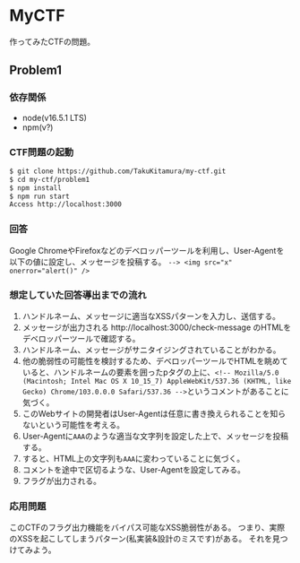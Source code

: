 # MyCTF
作ってみたCTFの問題。

## Problem1

### 依存関係
- node(v16.5.1 LTS)
- npm(v?)

### CTF問題の起動
```bash
$ git clone https://github.com/TakuKitamura/my-ctf.git
$ cd my-ctf/problem1
$ npm install
$ npm run start
Access http://localhost:3000
```

### 回答
Google ChromeやFirefoxなどのデベロッパーツールを利用し、User-Agentを以下の値に設定し、メッセージを投稿する。
`--> <img src="x" onerror="alert()" />`

### 想定していた回答導出までの流れ
1. ハンドルネーム、メッセージに適当なXSSパターンを入力し、送信する。
1. メッセージが出力される http://localhost:3000/check-message のHTMLをデベロッパーツールで確認する。
1. ハンドルネーム、メッセージがサニタイジングされていることがわかる。
1. 他の脆弱性の可能性を検討するため、デベロッパーツールでHTMLを眺めていると、ハンドルネームの要素を囲ったpタグの上に、`<!-- Mozilla/5.0 (Macintosh; Intel Mac OS X 10_15_7) AppleWebKit/537.36 (KHTML, like Gecko) Chrome/103.0.0.0 Safari/537.36 -->`というコメントがあることに気づく。
1. このWebサイトの開発者はUser-Agentは任意に書き換えられることを知らないという可能性を考える。
1. User-Agentに`AAA`のような適当な文字列を設定した上で、メッセージを投稿する。
1. すると、HTML上の文字列も`AAA`に変わっていることに気づく。
1. コメントを途中で区切るような、User-Agentを設定してみる。
1. フラグが出力される。

### 応用問題
このCTFのフラグ出力機能をバイパス可能なXSS脆弱性がある。
つまり、実際のXSSを起こしてしまうパターン(私実装&設計のミスです)がある。
それを見つけてみよう。

